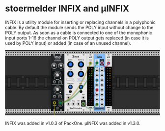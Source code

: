 # stoermelder INFIX and µINFIX

INFIX is a utility module for inserting or replacing channels in a polyphonic cable. By default the module sends the POLY input without change to the POLY output. As soon as a cable is connected to one of the monophonic input ports 1-16 the channel on POLY output gets replaced (in case it is used by POLY input) or added (in case of an unused channel).

![INFIX Intro](./Infix-intro.png)

INFIX was added in v1.0.3 of PackOne. µINFIX was added in v1.3.0.